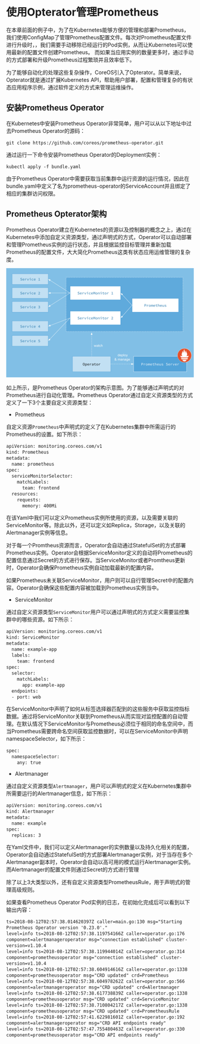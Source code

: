 # 使用Opterator管理Prometheus

在本章前面的例子中，为了在Kubernetes能够方便的管理和部署Prometheus，我们使用ConfigMap了管理Prometheus配置文件。每次对Prometheus配置文件进行升级时，，我们需要手动移除已经运行的Pod实例，从而让Kubernetes可以使用最新的配置文件创建Prometheus。 而如果当应用实例的数量更多时，通过手动的方式部署和升级Prometheus过程繁琐并且效率低下。

为了能够自动化的处理这些复杂操作，CoreOS引入了Opterator。简单来说，Opterator就是通过扩展Kubernetes API，帮助用户部署，配置和管理复杂的有状态应用程序示例，通过软件定义的方式来管理运维操作。

## 安装Prometheus Operator

在Kubernetes中安装Prometheus Operator非常简单，用户可以从以下地址中过去Prometheus Operator的源码：

```
git clone https://github.com/coreos/prometheus-operator.git
```

通过运行一下命令安装Prometheus Operator的Deployment实例：

```
kubectl apply -f bundle.yaml
```

由于Prometheus Operator中需要获取当前集群中运行资源的运行情况，因此在bundle.yaml中定义了名为prometheus-operator的ServiceAccount并且绑定了相应的集群访问权限。

## Prometheus Opterator架构

Prometheus Operator建立在Kubernetes的资源以及控制器的概念之上，通过在Kubernetes中添加自定义资源类型，通过声明式的方式，Operator可以自动部署和管理Prometheus实例的运行状态，并且根据监控目标管理并重新加载Prometheus的配置文件，大大简化Prometheus这类有状态应用运维管理的复杂度。

![Prometheus Operator架构](./static/prometheus-architecture.png)

如上所示，是Prometheus Operator的架构示意图。为了能够通过声明式的对Prometheus进行自动化管理。Prometheus Operator通过自定义资源类型的方式定义了一下3个主要自定义资源类型：

* Prometheus

自定义资源`Prometheus`中声明式的定义了在Kubernetes集群中所需运行的Prometheus的设置。如下所示：

```
apiVersion: monitoring.coreos.com/v1
kind: Prometheus
metadata:
  name: prometheus
spec:
  serviceMonitorSelector:
    matchLabels:
      team: frontend
  resources:
    requests:
      memory: 400Mi
```

在该Yaml中我们可以定义Prometheus实例所使用的资源，以及需要关联的ServiceMonitor等。除此以外，还可以定义如Replica，Storage，以及关联的Alertmanager实例等信息。

对于每一个Promtheus资源而言，Operator会自动通过StatefulSet的方式部署Prometheus实例。Operator会根据ServiceMonitor定义的自动将Prometheus的配置信息通过Secret的方式进行保存。当ServiceMonitor或者Promtheus更新时，Operator会确保Prometheus实例自动加载最新的配置内容。

如果Prometheus未关联ServiceMonitor，用户则可以自行管理Secret中的配置内容。Operator会确保这些配置内容被加载到Prometheus实例当中。

* ServiceMonitor

通过自定义资源类型`ServiceMonitor`用户可以通过声明式的方式定义需要监控集群中的哪些资源。如下所示：

```
apiVersion: monitoring.coreos.com/v1
kind: ServiceMonitor
metadata:
  name: example-app
  labels:
    team: frontend
spec:
  selector:
    matchLabels:
      app: example-app
  endpoints:
  - port: web
```

在ServiceMonitor中声明了如何从标签选择器匹配到的这些服务中获取监控指标数据。通过将ServiceMonitor关联到Prometheus从而实现对监控配置的自动管理。在默认情况下ServiceMonitor与Prometheus必须位于相同的命名空间中，而当Prometheus需要跨命名空间获取监控数据时，可以在ServiceMonitor中声明namespaceSelector，如下所示：

```
spec:
  namespaceSelector:
    any: true
```

* Alertmanager

通过自定义资源类型`Alertmanager`，用户可以声明式的定义在Kubernetes集群中所需要运行的Alertmanager信息，如下所示：

```
apiVersion: monitoring.coreos.com/v1
kind: Alertmanager
metadata:
  name: example
spec:
  replicas: 3
```

在Yaml文件中，我们可以定义Alertmanager的实例数量以及持久化相关的配置，Operator会自动通过StatefulSet的方式部署Alertmanager实例，对于当存在多个Alertmanager副本时，Operator会自动以高可用的模式运行Alertmanager实例。而Alertmanager的配置文件则通过Secret的方式进行管理

除了以上3大类型以外，还有自定义资源类型PrometheusRule，用于声明式的管理高级规则。

如果查看Prometheus Operator Pod实例的日志，在初始化完成后可以看到以下输出内容：

```
ts=2018-08-12T02:57:38.014620397Z caller=main.go:130 msg="Starting Prometheus Operator version '0.23.0'."
level=info ts=2018-08-12T02:57:38.119754166Z caller=operator.go:176 component=alertmanageroperator msg="connection established" cluster-version=v1.10.4
level=info ts=2018-08-12T02:57:38.119944014Z caller=operator.go:314 component=prometheusoperator msg="connection established" cluster-version=v1.10.4
level=info ts=2018-08-12T02:57:38.604914616Z caller=operator.go:1338 component=prometheusoperator msg="CRD updated" crd=Prometheus
level=info ts=2018-08-12T02:57:38.604978262Z caller=operator.go:566 component=alertmanageroperator msg="CRD updated" crd=Alertmanager
level=info ts=2018-08-12T02:57:38.617738839Z caller=operator.go:1338 component=prometheusoperator msg="CRD updated" crd=ServiceMonitor
level=info ts=2018-08-12T02:57:38.710804217Z caller=operator.go:1338 component=prometheusoperator msg="CRD updated" crd=PrometheusRule
level=info ts=2018-08-12T02:57:41.622981601Z caller=operator.go:192 component=alertmanageroperator msg="CRD API endpoints ready"
level=info ts=2018-08-12T02:57:47.755480463Z caller=operator.go:330 component=prometheusoperator msg="CRD API endpoints ready"
```